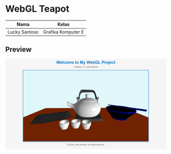 # WebGL Teapot

| **Nama**      | **Kelas**          |
| ------------- | ------------------ |
| Lucky Santoso | Grafika Komputer E |

## Preview

![alt text](image.png)
